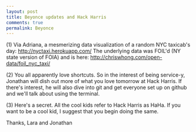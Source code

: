 ```yaml
---
layout: post
title: Beyonce updates and Hack Harris
comments: true
permalink: Beyonce
---
```

(1) Via Adriana, a mesmerizing data visualization of a random NYC taxicab's day: <http://nyctaxi.herokuapp.com/> The underlying data was FOIL'd (NY state version of FOIA) and is here: <http://chriswhong.com/open-data/foil_nyc_taxi/> 

(2) You all apparently love shortcuts. So in the interest of being service-y, Jonathan will dish out more of what you love tomorrow at Hack Harris. If there's interest, he will also dive into git and get everyone set up on github and we'll talk about using the terminal.

(3) Here's a secret. All the cool kids refer to Hack Harris as HaHa. If you want to be a cool kid, I suggest that you begin doing the same.

Thanks,
Lara and Jonathan


